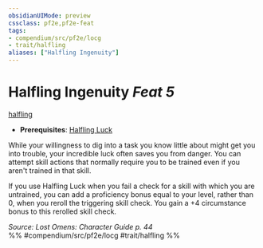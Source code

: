 ```yaml
---
obsidianUIMode: preview
cssclass: pf2e,pf2e-feat
tags:
- compendium/src/pf2e/locg
- trait/halfling
aliases: ["Halfling Ingenuity"]
---
```

# Halfling Ingenuity  *Feat 5*  
[halfling](/rules/traits/halfling.md)  

- **Prerequisites**: [Halfling Luck](/compendium/feats/halfling-luck.md)

While your willingness to dig into a task you know little about might get you into trouble, your incredible luck often saves you from danger. You can attempt skill actions that normally require you to be trained even if you aren't trained in that skill.

If you use Halfling Luck when you fail a check for a skill with which you are untrained, you can add a proficiency bonus equal to your level, rather than 0, when you reroll the triggering skill check. You gain a +4 circumstance bonus to this rerolled skill check.

*Source: Lost Omens: Character Guide p. 44*  
%% #compendium/src/pf2e/locg #trait/halfling %%